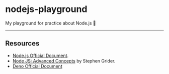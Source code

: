 # nodejs-playground

My playground for practice about Node.js :tada:

---

## Resources

- [Node.js Official Document](https://nodejs.org/en/docs/).
- [Node JS: Advanced Concepts](https://www.udemy.com/course/advanced-node-for-developers/) by Stephen Grider.
- [Deno Official Document](https://deno.land/)
